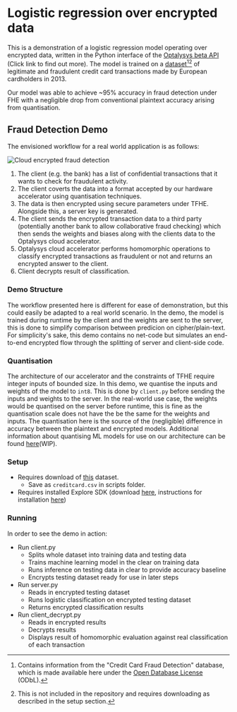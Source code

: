 # Logistic regression over encrypted data
This is a demonstration of a logistic regression model operating over encrypted data, written in the Python interface of the [Optalysys beta API](https://optalysys.gitbook.io/optalysys-accelerator-documentation/QQvmmApy5f2RR4eiSHLZ/) (Click link to find out more).
The model is trained on a [dataset](https://www.kaggle.com/datasets/mlg-ulb/creditcardfraud/data)[^1][^2] of legitimate and fraudulent credit card transactions made by European cardholders in 2013.

Our model was able to achieve ~95% accuracy in fraud detection under FHE with a negligible drop from conventional plaintext accuracy arising from quantisation.

[^1]:Contains information from the "Credit Card Fraud Detection" database, which is made available here under the [Open Database License](https://opendatacommons.org/licenses/odbl/1-0/) (ODbL).
[^2]: This is not included in the repository and requires downloading as described in the setup section.

## Fraud Detection Demo
The envisioned workflow for a real world application is as follows:

![Cloud encrypted fraud detection](Architecture_Diagram.png)
1. The client (e.g. the bank) has a list of confidential transactions that it wants to check for fraudulent activity.
2. The client coverts the data into a format accepted by our hardware accelerator using quantisation techniques.
3. The data is then encrypted using secure parameters under TFHE. Alongside this, a server key is generated.
4. The client sends the encrypted transaction data to a third party (potentially another bank to allow collaborative fraud checking)  which then sends the weights and biases along with the clients data to the Optalysys cloud accelerator.
5. Optalysys cloud accelerator performs homomorphic operations to classify encrypted transactions as fraudulent or not and returns an encrypted answer to the client.
6. Client decrypts result of classification.

### Demo Structure
The workflow presented here is different for ease of demonstration, but this could easily be adapted to a real world scenario.
In the demo, the model is trained during runtime by the client and the weights are sent to the server, this is done to simplify comparison between predicion on cipher/plain-text.
For simplicity's sake, this demo contains no net-code but simulates an end-to-end encrypted flow through the splitting of server and client-side code.

### Quantisation
The architecture of our accelerator and the constraints of TFHE require integer inputs of bounded size. In this demo, we quantise the inputs and weights of the model to `int8`. This is done by `client.py` before sending the inputs and weights to the server. In the real-world use case, the weights would be quantised on the server before runtime, this is fine as the quantisation scale does not have the be the same for the weights and inputs.
The quantisation here is the source of the (negligible) difference in accuracy between the plaintext and encrypted models. Additional information about quantising ML models for use on our architecture can be found [here]()(WIP).

### Setup
- Requires download of [this](https://www.kaggle.com/datasets/mlg-ulb/creditcardfraud/download?datasetVersionNumber3) dataset.
	- Save as `creditcard.csv` in scripts folder.
- Requires installed Explore SDK (download [here](https://web.app.explore.optalysys.com/downloads.html), instructions for installation [here](https://web.app.explore.optalysys.com/getting_started/installation.html))

### Running
In order to see the demo in action:
- Run client.py
    - Splits whole dataset into training data and testing data
    - Trains machine learning model in the clear on training data
    - Runs inference on testing data in clear to provide accuracy baseline
    - Encrypts testing dataset ready for use in later steps
- Run server.py
    - Reads in encrypted testing dataset
    - Runs logistic classification on encrypted testing dataset
    - Returns encrypted classification results
- Run client\_decrypt.py
    - Reads in encrypted results
    - Decrypts results
    - Displays result of homomorphic evaluation against real classification of each transaction

